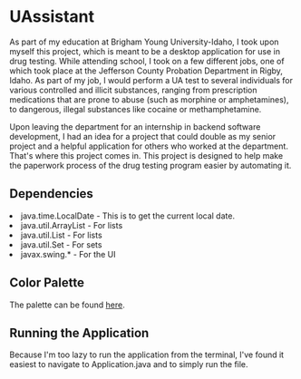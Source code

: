 # UAssistant

As part of my education at Brigham Young University-Idaho, I took upon myself this project, which is meant to be a
desktop application for use in drug testing.  While attending school, I took on a few different jobs, one of which took
place at the Jefferson County Probation Department in Rigby, Idaho.  As part of my job, I would perform a UA test to
several individuals for various controlled and illicit substances, ranging from prescription medications that are prone
to abuse (such as morphine or amphetamines), to dangerous, illegal substances like cocaine or methamphetamine.

Upon leaving the department for an internship in backend software development, I had an idea for a project that could
double as my senior project and a helpful application for others who worked at the department.  That's where this
project comes in.  This project is designed to help make the paperwork process of the drug testing program easier by
automating it.

## Dependencies

<li>java.time.LocalDate - This is to get the current local date.
<li>java.util.ArrayList - For lists
<li>java.util.List - For lists
<li>java.util.Set - For sets
<li>javax.swing.* - For the UI

## Color Palette

The palette can be found [here](https://coolors.co/78c0e0-449dd1-192bc2-150578-0e0e52).

## Running the Application

Because I'm too lazy to run the application from the terminal, I've found it easiest to navigate to Application.java and
to simply run the file.